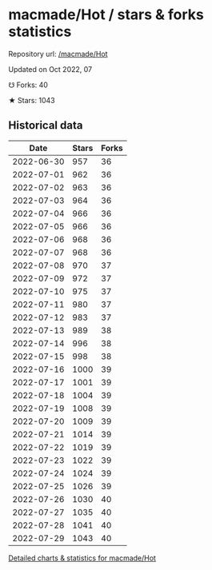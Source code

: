 # macmade/Hot / stars & forks statistics

Repository url: [/macmade/Hot](https://github.com/macmade/Hot)

Updated on Oct 2022, 07

☋ Forks: 40

★ Stars: 1043

## Historical data
| Date | Stars | Forks |
|------|-------|-------|
| 2022-06-30 | 957 | 36 | 
| 2022-07-01 | 962 | 36 | 
| 2022-07-02 | 963 | 36 | 
| 2022-07-03 | 964 | 36 | 
| 2022-07-04 | 966 | 36 | 
| 2022-07-05 | 966 | 36 | 
| 2022-07-06 | 968 | 36 | 
| 2022-07-07 | 968 | 36 | 
| 2022-07-08 | 970 | 37 | 
| 2022-07-09 | 972 | 37 | 
| 2022-07-10 | 975 | 37 | 
| 2022-07-11 | 980 | 37 | 
| 2022-07-12 | 983 | 37 | 
| 2022-07-13 | 989 | 38 | 
| 2022-07-14 | 996 | 38 | 
| 2022-07-15 | 998 | 38 | 
| 2022-07-16 | 1000 | 39 | 
| 2022-07-17 | 1001 | 39 | 
| 2022-07-18 | 1004 | 39 | 
| 2022-07-19 | 1008 | 39 | 
| 2022-07-20 | 1009 | 39 | 
| 2022-07-21 | 1014 | 39 | 
| 2022-07-22 | 1019 | 39 | 
| 2022-07-23 | 1022 | 39 | 
| 2022-07-24 | 1024 | 39 | 
| 2022-07-25 | 1026 | 39 | 
| 2022-07-26 | 1030 | 40 | 
| 2022-07-27 | 1035 | 40 | 
| 2022-07-28 | 1041 | 40 | 
| 2022-07-29 | 1043 | 40 | 


[Detailed charts & statistics for macmade/Hot](https://reviewgithub.com/rep/macmade/Hot)
